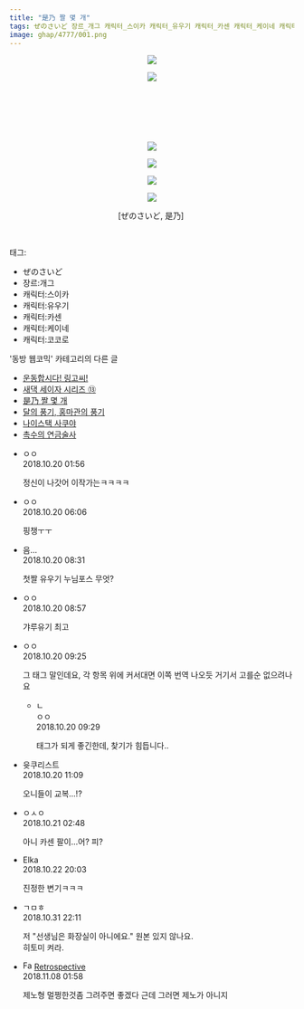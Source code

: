 ```yaml
---
title: "是乃 짤 몇 개"
tags: ぜのさいど 장르_개그 캐릭터_스이카 캐릭터_유우기 캐릭터_카센 캐릭터_케이네 캐릭터_코코로 是乃 동방_웹코믹
image: ghap/4777/001.png
---
```

<div class="article">
<p style="text-align: center; clear: none; float: none;"><img src="{{ site.nasurl }}/ghap/4777/001.png"/></p>
<p style="text-align: center; clear: none; float: none;"><img src="{{ site.nasurl }}/ghap/4777/002.jpg"/></p>
<p style="text-align: center; clear: none; float: none;"><br/></p>
<p style="text-align: center; clear: none; float: none;"><br/></p>
<p style="text-align: center; clear: none; float: none;"><br/></p>
<p style="text-align: center; clear: none; float: none;"><img src="{{ site.nasurl }}/ghap/4777/003.jpg"/></p>
<p style="text-align: center; clear: none; float: none;"><img src="{{ site.nasurl }}/ghap/4777/004.jpg"/></p>
<p style="text-align: center; clear: none; float: none;"><img src="{{ site.nasurl }}/ghap/4777/005.jpg"/></p>
<p style="text-align: center; clear: none; float: none;"><img src="{{ site.nasurl }}/ghap/4777/006.jpg"/></p>
<p style="text-align: center; clear: none; float: none;">[ぜのさいど, 是乃] </p>
<p><br/></p>
</div><div class="tagTrail">
<p>태그: </p>
<ul>
<li>ぜのさいど</li>
<li>장르:개그</li>
<li>캐릭터:스이카</li>
<li>캐릭터:유우기</li>
<li>캐릭터:카센</li>
<li>캐릭터:케이네</li>
<li>캐릭터:코코로</li>
</ul>
</div><div class="another">
<p>'동방 웹코믹' 카테고리의 다른 글</p>
<ul>
<li><a href="/2018-10-24-ghap_4788">운동합시다! 링고씨!</a></li>
<li><a href="/2018-10-21-ghap_4780">새댁 세이자 시리즈 ⑬</a></li>
<li><a href="/2018-10-20-ghap_4777">是乃 짤 몇 개</a></li>
<li><a href="/2018-10-17-ghap_4771">달의 풍기, 홍마관의 풍기</a></li>
<li><a href="/2018-10-09-ghap_4753">나이스택 사쿠야</a></li>
<li><a href="/2018-10-09-ghap_4752">촉수의 연금술사</a></li>
</ul>
</div><div class="cb_module cb_fluid">
<div class="cb_wrt cb_profile">
<div class="comment">
<ul>
<li class="cb_thumb_off" id="comment15358569">
<div class="cb_comment_area">
<div class="cb_info_area">
<div class="cb_section">
<span class="cb_nick_name">ㅇㅇ</span>
</div>
<div class="cb_section">
<span class="cb_date">2018.10.20 01:56 </span>
</div>
</div>
<div class="cb_dsc_comment">
<p class="cb_dsc">
											정신이 나갓어 이작가는ㅋㅋㅋㅋ
										</p>
</div>
</div></li>
<li class="cb_thumb_off" id="comment15358603">
<div class="cb_comment_area">
<div class="cb_info_area">
<div class="cb_section">
<span class="cb_nick_name">ㅇㅇ</span>
</div>
<div class="cb_section">
<span class="cb_date">2018.10.20 06:06 </span>
</div>
</div>
<div class="cb_dsc_comment">
<p class="cb_dsc">
											핑챙ㅜㅜ
										</p>
</div>
</div></li>
<li class="cb_thumb_off" id="comment15358638">
<div class="cb_comment_area">
<div class="cb_info_area">
<div class="cb_section">
<span class="cb_nick_name">음...</span>
</div>
<div class="cb_section">
<span class="cb_date">2018.10.20 08:31 </span>
</div>
</div>
<div class="cb_dsc_comment">
<p class="cb_dsc">
											첫짤 유우기 누님포스 무엇?
										</p>
</div>
</div></li>
<li class="cb_thumb_off" id="comment15358647">
<div class="cb_comment_area">
<div class="cb_info_area">
<div class="cb_section">
<span class="cb_nick_name">ㅇㅇ</span>
</div>
<div class="cb_section">
<span class="cb_date">2018.10.20 08:57 </span>
</div>
</div>
<div class="cb_dsc_comment">
<p class="cb_dsc">
											갸루유기 최고
										</p>
</div>
</div></li>
<li class="cb_thumb_off" id="comment15358656">
<div class="cb_comment_area">
<div class="cb_info_area">
<div class="cb_section">
<span class="cb_nick_name">ㅇㅇ</span>
</div>
<div class="cb_section">
<span class="cb_date">2018.10.20 09:25 </span>
</div>
</div>
<div class="cb_dsc_comment">
<p class="cb_dsc">
											그 태그 말인데요, 각 항목 위에 커서대면 이쪽 번역 나오듯 거기서 고를순 없으려나요
										</p>
</div>
<ul>
<li class="cb_thumb_off" id="comment15358658">
<span class="cb_bu_subnode">ㄴ</span>
<div class="cb_comment_area">
<div class="cb_info_area">
<div class="cb_section">
<span class="cb_nick_name">ㅇㅇ</span>
</div>
<div class="cb_section">
<span class="cb_date">2018.10.20 09:29 </span>
</div>
</div>
<div class="cb_dsc_comment">
<p class="cb_dsc">
																태그가 되게 좋긴한데, 찾기가 힘듭니다..
															</p>
</div>
</div>
</li>
</ul>
</div></li>
<li class="cb_thumb_off" id="comment15358688">
<div class="cb_comment_area">
<div class="cb_info_area">
<div class="cb_section">
<span class="cb_nick_name">윳쿠리스트</span>
</div>
<div class="cb_section">
<span class="cb_date">2018.10.20 11:09 </span>
</div>
</div>
<div class="cb_dsc_comment">
<p class="cb_dsc">
											오니들이 교복...!?
										</p>
</div>
</div></li>
<li class="cb_thumb_off" id="comment15359025">
<div class="cb_comment_area">
<div class="cb_info_area">
<div class="cb_section">
<span class="cb_nick_name">ㅇㅅㅇ</span>
</div>
<div class="cb_section">
<span class="cb_date">2018.10.21 02:48 </span>
</div>
</div>
<div class="cb_dsc_comment">
<p class="cb_dsc">
											아니 카센 팔이...어? 피?
										</p>
</div>
</div></li>
<li class="cb_thumb_off" id="comment15359814">
<div class="cb_comment_area">
<div class="cb_info_area">
<div class="cb_section">
<span class="cb_nick_name">Elka</span>
</div>
<div class="cb_section">
<span class="cb_date">2018.10.22 20:03 </span>
</div>
</div>
<div class="cb_dsc_comment">
<p class="cb_dsc">
											진정한 변기ㅋㅋㅋ
										</p>
</div>
</div></li>
<li class="cb_thumb_off" id="comment15365749">
<div class="cb_comment_area">
<div class="cb_info_area">
<div class="cb_section">
<span class="cb_nick_name">ㄱㅁㅎ</span>
</div>
<div class="cb_section">
<span class="cb_date">2018.10.31 22:11 </span>
</div>
</div>
<div class="cb_dsc_comment">
<p class="cb_dsc">
											저 "선생님은 화장실이 아니에요." 원본 있지 않나요.<br/>
히토미 켜라.
										</p>
</div>
</div></li>
<li class="cb_thumb_off" id="comment15369429">
<div class="cb_comment_area">
<div class="cb_info_area">
<div class="cb_section">
<span class="cb_nick_name"><img alt="Favicon of http://retropective53.tistory.com" height="16" onerror="this.onerror=null;this.parentNode.removeChild(this)" src="http://retropective53.tistory.com/favicon.ico" width="16"/> <a href="http://retropective53.tistory.com" onclick="return openLinkInNewWindow(this)">Retrospective</a></span>
</div>
<div class="cb_section">
<span class="cb_date">2018.11.08 01:58 </span>
</div>
</div>
<div class="cb_dsc_comment">
<p class="cb_dsc">
											제노형 멀쩡한것좀 그려주면 좋겠다 근데 그러면 제노가 아니지
										</p>
</div>
</div></li>
</ul>
</div>
</div><!-- commentList close -->
</div>